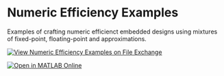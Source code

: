 # Numeric Efficiency Examples
Examples of crafting numeric efficienct embedded designs using mixtures of fixed-point, floating-point and approximations.

[![View Numeric Efficiency Examples on File Exchange](https://www.mathworks.com/matlabcentral/images/matlab-file-exchange.svg)](https://www.mathworks.com/matlabcentral/fileexchange/73098-numeric-efficiency-examples)

[![Open in MATLAB Online](https://www.mathworks.com/images/responsive/global/open-in-matlab-online.svg)](https://matlab.mathworks.com/open/github/v1?repo=mathworks/NumericEfficiencyExamples)
